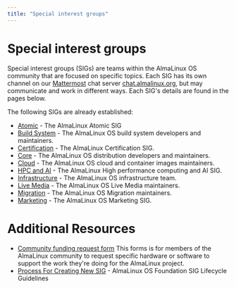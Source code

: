```yaml
---
title: "Special interest groups"
---
```


# Special interest groups

Special interest groups (SIGs) are teams within the AlmaLinux OS community that are focused on specific topics. Each SIG has its own channel on our [Mattermost](https://mattermost.com/) chat server [chat.almalinux.org](https://chat.almalinux.org/), but may communicate and work in different ways. Each SIG's details are found in the pages below.

The following SIGs are already established:

- [Atomic](/sigs/Atomic) - The AlmaLinux Atomic SIG
- [Build System](/sigs/Build-System) - The AlmaLinux OS build system developers and maintainers.
- [Certification](/sigs/Certification) - The AlmaLinux Certification SIG.
- [Core](/sigs/Core) - The AlmaLinux OS distribution developers and maintainers.
- [Cloud](/sigs/Cloud) - The AlmaLinux OS cloud and container images maintainers.
- [HPC and AI](/sigs/HPCandAI) - The AlmaLinux High performance computing and AI SIG.
- [Infrastructure](/sigs/Infrastructure) - The AlmaLinux OS infrastructure team.
- [Live Media](/sigs/LiveMedia) - The AlmaLinux OS Live Media maintainers.
- [Migration](/sigs/Migration) - The AlmaLinux OS Migration maintainers.
- [Marketing](/sigs/Marketing) - The AlmaLinux OS Marketing SIG.

# Additional Resources

- [Community funding request form](https://forms.gle/tpoJUKPLGy3tY3DH9)
  This forms is for members of the AlmaLinux community to request specific hardware or software to support the work they're doing for the AlmaLinux project.
- [Process For Creating New SIG](/sigs/ProcessForCreatingNewSIG) - AlmaLinux OS Foundation SIG Lifecycle Guidelines
